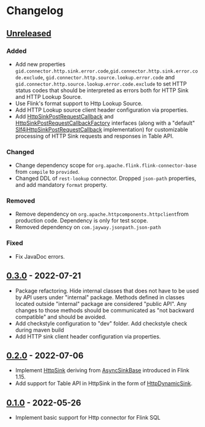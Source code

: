# Changelog

## [Unreleased]

### Added
- Add new properties `gid.connector.http.sink.error.code`,`gid.connector.http.sink.error.code.exclude`,
  `gid.connector.http.source.lookup.error.code` and `gid.connector.http.source.lookup.error.code.exclude`
  to set HTTP status codes that should be interpreted as errors both for HTTP Sink and HTTP Lookup Source.
- Use Flink's format support to Http Lookup Source.
- Add HTTP Lookup source client header configuration via properties.
- Add [HttpSinkPostRequestCallback](src/main/java/com/getindata/connectors/http/HttpSinkPostRequestCallback.java) and
  [HttpSinkPostRequestCallbackFactory](src/main/java/com/getindata/connectors/http/HttpSinkPostRequestCallbackFactory.java)
  interfaces (along with a "default"
  [Slf4jHttpSinkPostRequestCallback](src/main/java/com/getindata/connectors/http/internal/table/sink/Slf4jHttpSinkPostRequestCallback.java)
  implementation) for customizable processing of HTTP Sink requests and responses in Table API.

### Changed
- Change dependency scope for `org.apache.flink.flink-connector-base` from `compile` to `provided`.
- Changed DDL of `rest-lookup` connector. Dropped `json-path` properties, and add mandatory `format` property.

### Removed
- Remove dependency on `org.apache.httpcomponents.httpclient`from production code. Dependency is only for test scope.
- Removed dependency on `com.jayway.jsonpath.json-path`

### Fixed

- Fix JavaDoc errors.

## [0.3.0] - 2022-07-21

-   Package refactoring. Hide internal classes that does not have to be used by API users under "internal" package.
    Methods defined in classes located outside "internal" package are considered "public API".
    Any changes to those methods should be communicated as "not backward compatible" and should be avoided.
-   Add checkstyle configuration to "dev" folder. Add checkstyle check during maven build
-   Add HTTP sink client header configuration via properties.

## [0.2.0] - 2022-07-06

-   Implement [HttpSink](src/main/java/com/getindata/connectors/http/HttpSink.java) deriving from [AsyncSinkBase](https://cwiki.apache.org/confluence/display/FLINK/FLIP-171%3A+Async+Sink) introduced in Flink 1.15.
-   Add support for Table API in HttpSink in the form of [HttpDynamicSink](src/main/java/com/getindata/connectors/http/internal/table/sink/HttpDynamicSink.java). 

## [0.1.0] - 2022-05-26

-   Implement basic support for Http connector for Flink SQL

[Unreleased]: https://github.com/getindata/flink-http-connector/compare/0.3.0...HEAD

[0.3.0]: https://github.com/getindata/flink-http-connector/compare/0.2.0...0.3.0

[0.2.0]: https://github.com/getindata/flink-http-connector/compare/0.1.0...0.2.0

[0.1.0]: https://github.com/getindata/flink-http-connector/compare/dfe9bfeaa73e77b1de14cd0cb0546a925583e23e...0.1.0
